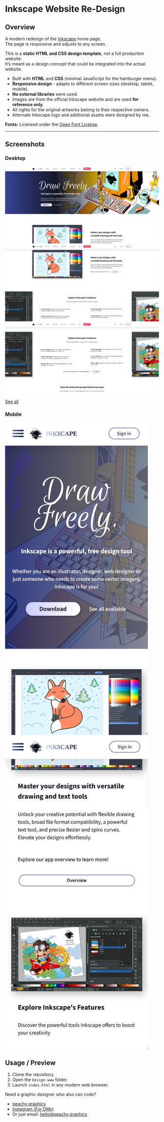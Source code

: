# Inkscape Website Re-Design

## Overview
A modern redesign of the [Inkscape](https://inkscape.org) home page.  
The page is responsive and adjusts to any screen.

This is a **static HTML and CSS design template**, not a full production website.  
It’s meant as a design concept that could be integrated into the actual website.  

- Built with **HTML** and **CSS** (minimal JavaScript for the hamburger menu).  
- **Responsive design** - adapts to different screen sizes (desktop, tablet, mobile).
- **No external libraries** were used.  
- Images are from the official Inkscape website and are used **for reference only**.  
- All rights for the original artworks belong to their respective owners.  
- Alternate Inkscape logo and additional assets were designed by me.  

**Fonts:** Licensed under the [Open Font License](https://openfontlicense.org/open-font-license-official-text/).

---

## Screenshots

### Desktop
![Desktop](../screenshots/home-page_1.jpg)
![Desktop](../screenshots/home-page_2.jpg)
![Desktop](../screenshots/home-page_3.jpg)
[See all](../screenshots/)

### Mobile
![Mobile](../screenshots/mobile_1.jpg)
![Mobile](../screenshots/mobile_2.jpg)

## Usage / Preview
1. Clone the repository.  
2. Open the `Design-www` folder.  
3. Launch `index.html` in any modern web browser.  

Need a graphic designer who also can code? 
- [peachy.graphics](https://peachy.graphics)
- [Instagram (For DMs)](https://peachy.graphics)
- Or just email: hello@peachy.graphics
